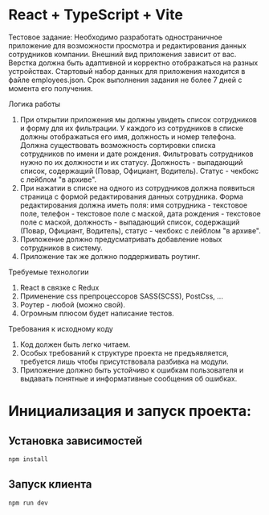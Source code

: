 # React + TypeScript + Vite

Тестовое задание:
Необходимо разработать одностраничное приложение для возможности просмотра и редактирования данных сотрудников компании. Внешний вид приложения зависит от вас. Верстка должна быть адаптивной и корректно отображаться на разных устройствах. Стартовый набор данных для приложения находится в файле employees.json.
Срок выполнения задания не более 7 дней с момента его получения.

Логика работы
1. При открытии приложения мы должны увидеть список сотрудников и форму для их фильтрации. У каждого из сотрудников в списке должны отображаться его имя, должность и номер телефона. Должна существовать возможность сортировки списка сотрудников по имени и дате рождения. Фильтровать сотрудников нужно по их должности и их статусу. Должность - выпадающий список, содержащий (Повар, Официант, Водитель). Статус - чекбокс с лейблом "в архиве".
2. При нажатии в списке на одного из сотрудников должна появиться страница с формой редактирования данных сотрудника. Форма редактирования должна иметь поля: имя сотрудника - текстовое поле, телефон - текстовое поле с маской, дата рождения - текстовое поле с маской, должность - выпадающий список, содержащий (Повар, Официант, Водитель), статус - чекбокс с лейблом "в архиве".
3. Приложение должно предусматривать добавление новых сотрудников в систему.
4. Приложение так же должно поддерживать роутинг.

Требуемые технологии
1. React в связке с Redux
2. Применение css препроцессоров SASS(SCSS), PostCss, ...
3. Роутер - любой (можно свой).
4. Огромным плюсом будет написание тестов.

Требования к исходному коду
1.	Код должен быть легко читаем.
2.	Особых требований к структуре проекта не предъявляется, требуется лишь чтобы присутствовала разбивка на модули.
3.	Приложение должно быть устойчиво к ошибкам пользователя и выдавать понятные и информативные сообщения об ошибках.


# Инициализация и запуск проекта:

## Установка зависимостей
  ```bash
  npm install
  ```

## Запуск клиента
  ```bash
  npm run dev
  ```
